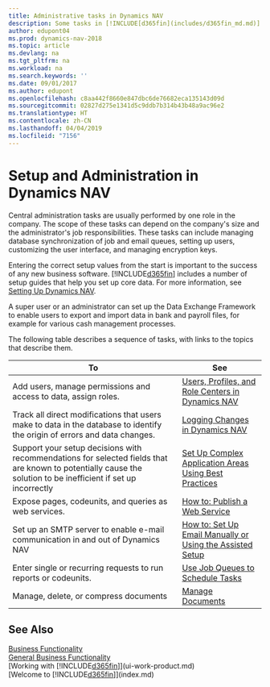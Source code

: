 ```yaml
---
title: Administrative tasks in Dynamics NAV
description: Some tasks in [!INCLUDE[d365fin](includes/d365fin_md.md)] requires central administration and setup. See what they are and learn what to do.
author: edupont04
ms.prod: dynamics-nav-2018
ms.topic: article
ms.devlang: na
ms.tgt_pltfrm: na
ms.workload: na
ms.search.keywords: ''
ms.date: 09/01/2017
ms.author: edupont
ms.openlocfilehash: c8aa442f8660e847dbc6de76682eca135143d09d
ms.sourcegitcommit: 02827d275e1341d5c9ddb7b314b43b48a9ac96e2
ms.translationtype: HT
ms.contentlocale: zh-CN
ms.lasthandoff: 04/04/2019
ms.locfileid: "7156"
---
```

# <a name="setup-and-administration-in-dynamics-nav"></a>Setup and Administration in Dynamics NAV
Central administration tasks are usually performed by one role in the company. The scope of these tasks can depend on the company's size and the administrator's job responsibilities. These tasks can include managing database synchronization of job and email queues, setting up users, customizing the user interface, and managing encryption keys.  

Entering the correct setup values from the start is important to the success of any new business software. [!INCLUDE[d365fin](includes/d365fin_md.md)] includes a number of setup guides that help you set up core data. For more information, see [Setting Up Dynamics NAV](setup.md).

<!--Whether you use [!INCLUDE[rim](../../includes/rim_md.md)] to implement setup values or you manually enter them in the new company, you can support your setup decisions with some general recommendations for selected setup fields that are known to potentially cause the solution to be inefficient if defined incorrectly.-->  

A super user or an administrator can set up the Data Exchange Framework to enable users to export and import data in bank and payroll files, for example for various cash management processes.  

The following table describes a sequence of tasks, with links to the topics that describe them.   

|**To**|**See**|  
|------------|-------------|  
|Add users, manage permissions and access to data, assign roles.|[Users, Profiles, and Role Centers in Dynamics NAV](admin-users-profiles-roles.md)|  
|Track all direct modifications that users make to data in the database to identify the origin of errors and data changes.|[Logging Changes in Dynamics NAV](across-log-changes.md)|  
|Support your setup decisions with recommendations for selected fields that are known to potentially cause the solution to be inefficient if set up incorrectly|[Set Up Complex Application Areas Using Best Practices](set-up-complex-application-areas-using-best-practices.md)|  
|Expose pages, codeunits, and queries as web services.|[How to: Publish a Web Service](across-how-publish-web-service.md)|  
|Set up an SMTP server to enable e-mail communication in and out of Dynamics NAV| [How to: Set Up Email Manually or Using the Assisted Setup](madeira-how-setup-email.md)|  
|Enter single or recurring requests to run reports or codeunits.|[Use Job Queues to Schedule Tasks](admin-job-queues-schedule-tasks.md)|  
|Manage, delete, or compress documents|[Manage Documents](admin-manage-documents.md)|  

## <a name="see-also"></a>See Also
[Business Functionality](madeira-business-functionality.md)  
[General Business Functionality](ui-across-business-areas.md)  
[Working with [!INCLUDE[d365fin](includes/d365fin_md.md)]](ui-work-product.md)  
[Welcome to [!INCLUDE[d365fin](includes/d365fin_md.md)]](index.md)  
